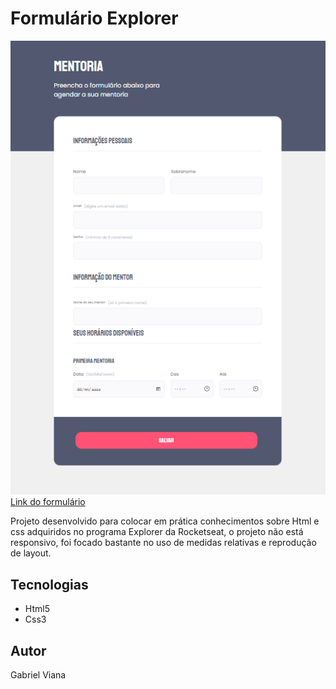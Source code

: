 <h1>Formulário Explorer</h1>

<img src="./images/Captura de tela 2022-06-07 193322.png" alt="">
<br>
<a href="https://vianagabriel.github.io/Formulario-Explorer/">Link do formulário</a>

<p>Projeto desenvolvido para colocar em prática conhecimentos sobre Html e css adquiridos no programa Explorer da Rocketseat, o projeto não está responsivo, foi focado bastante no uso de medidas relativas e reprodução de layout.</p>

<h2>Tecnologias</h2>
<ul>
 <li>Html5</li>
 <li>Css3</li>
</ul>

<h2>Autor</h2>
<p>Gabriel Viana</p>
